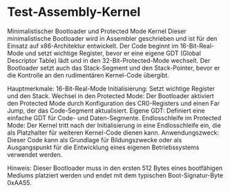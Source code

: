 # Test-Assembly-Kernel

Minimalistischer Bootloader und Protected Mode Kernel
Dieser minimalistische Bootloader wird in Assembler geschrieben und ist für den Einsatz auf x86-Architektur entwickelt. Der Code beginnt im 16-Bit-Real-Mode und setzt wichtige Register, bevor er eine eigene GDT (Global Descriptor Table) lädt und in den 32-Bit-Protected-Mode wechselt. Der Bootloader setzt auch das Stack-Segment und den Stack-Pointer, bevor er die Kontrolle an den rudimentären Kernel-Code übergibt.

Hauptmerkmale:
16-Bit-Real-Mode Initialisierung: Setzt wichtige Register und den Stack.
Wechsel in den Protected Mode: Der Bootloader aktiviert den Protected Mode durch Konfiguration des CR0-Registers und einen Far Jump, der das Code-Segment aktualisiert.
Eigene GDT: Definiert eine einfache GDT für Code- und Daten-Segmente.
Endlosschleife im Protected Mode: Der Kernel tritt nach der Initialisierung in eine Endlosschleife ein, die als Platzhalter für weiteren Kernel-Code dienen kann.
Anwendungszweck:
Dieser Code kann als Grundlage für Bildungszwecke oder als Ausgangspunkt für die Entwicklung eines eigenen Betriebssystems verwendet werden.

Hinweis:
Dieser Bootloader muss in den ersten 512 Bytes eines bootfähigen Mediums platziert werden und endet mit dem typischen Boot-Signatur-Byte 0xAA55.
